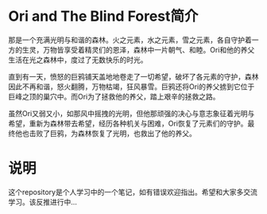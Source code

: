 # Ori and The Blind Forest简介

  那是一个充满光明与和谐的森林。火之元素，水之元素，雪之元素，各自守护着一方的生灵，万物皆享受着精灵们的恩泽，森林中一片朝气、和睦。Ori和他的养父生活在光之森林中，度过了无数快乐的时光。
  
  直到有一天，愤怒的巨鸦铺天盖地地卷走了一切希望，破坏了各元素的守护，森林因此不再和谐，怒火翻腾，万物枯竭，狂风暴雪。巨鸦还将Ori的养父掳到它位于巨峰之顶的巢穴中。而Ori为了拯救他的养父，踏上艰辛的拯救之路。
  
  虽然Ori又弱又小，如那风中摇拽的光明，但他那顽强的决心与意志象征着光明与希望，重新为森林带去希望，经历各种机关与困难，Ori恢复了元素们的守护。最终他也击败了巨鸦，为森林恢复了光明，也救出了他的养父。
  
# 说明
  这个repository是个人学习中的一个笔记，如有错误欢迎指出。希望和大家多交流学习。该反推进行中...
